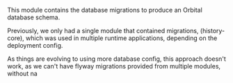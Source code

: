 This module contains the database migrations to produce
an Orbital database schema.

Previously, we only had a single module that contained migrations,
(history-core), which was used in multiple runtime applications, depending
on the deployment config.

As things are evolving to using more database config, this approach
doesn't work, as we can't have flyway migrations provided from
multiple modules, without na
